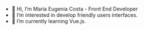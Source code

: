 - 👋 Hi, I’m Maria Eugenia Costa - Front End Developer
- 👀 I’m interested in develop friendly users interfaces.
- 🌱 I’m currently learning Vue.js.

